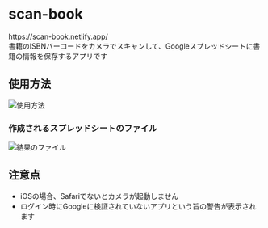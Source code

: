 # scan-book

https://scan-book.netlify.app/  
書籍のISBNバーコードをカメラでスキャンして、Googleスプレッドシートに書籍の情報を保存するアプリです

## 使用方法

![使用方法](https://user-images.githubusercontent.com/6506310/87855419-2f39b100-c953-11ea-953e-3b1c6396f0bb.gif)

### 作成されるスプレッドシートのファイル

![結果のファイル](https://user-images.githubusercontent.com/6506310/87853889-dc5afc00-c948-11ea-93a0-83fc27883d39.png)

## 注意点

- iOSの場合、Safariでないとカメラが起動しません
- ログイン時にGoogleに検証されていないアプリという旨の警告が表示されます
